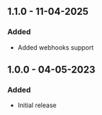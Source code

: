 ## 1.1.0 - 11-04-2025
### Added
- Added webhooks support

## 1.0.0 - 04-05-2023
### Added
- Initial release
